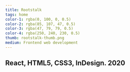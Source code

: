 ```yaml
---
title: Rootstalk
tags: home
color-1: rgba(0, 100, 0, 0.5)
color-2: rgba(85, 107, 47, 0.5)
color-3: rgba(47, 79, 79, 0.5)
color-4: rgba(250, 240, 230, 0.5)
thumb: rootstalk-thumb.png
medium: Frontend web development
---
```


## React, HTML5, CSS3, InDesign. 2020
